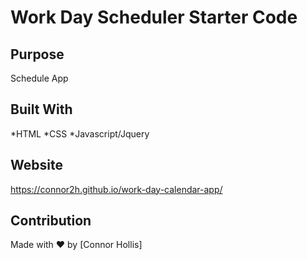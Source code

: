 # Work Day Scheduler Starter Code

## Purpose
Schedule App

## Built With
*HTML
*CSS
*Javascript/Jquery


## Website
https://connor2h.github.io/work-day-calendar-app/


## Contribution
Made with ❤️ by [Connor Hollis]